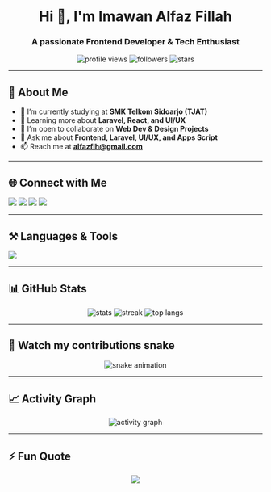 <h1 align="center">Hi 👋, I'm Imawan Alfaz Fillah</h1>
<h3 align="center">A passionate Frontend Developer & Tech Enthusiast </h3>

<p align="center">
  <img src="https://komarev.com/ghpvc/?username=alfazflh&label=Profile%20views&color=0e75b6&style=flat" alt="profile views" />
  <img src="https://img.shields.io/github/followers/alfazflh?label=Followers" alt="followers" />
  <img src="https://img.shields.io/github/stars/alfazflh?label=Stars" alt="stars" />
</p>

---

## 🚀 About Me  
- 🔭 I’m currently studying at **SMK Telkom Sidoarjo (TJAT)**  
- 🌱 Learning more about **Laravel, React, and UI/UX**  
- 👯 I’m open to collaborate on **Web Dev & Design Projects**  
- 💬 Ask me about **Frontend, Laravel, UI/UX, and Apps Script**  
- 📫 Reach me at **alfazflh@gmail.com**  

---

## 🌐 Connect with Me  
<p align="left">
<a href="https://linkedin.com/in/alfazflh" target="blank"><img src="https://img.shields.io/badge/LinkedIn-0A66C2?style=for-the-badge&logo=linkedin&logoColor=white" /></a>
<a href="https://instagram.com/alfazflh" target="blank"><img src="https://img.shields.io/badge/Instagram-E4405F?style=for-the-badge&logo=instagram&logoColor=white" /></a>
<a href="mailto:alfazflh@gmail.com"><img src="https://img.shields.io/badge/Gmail-D14836?style=for-the-badge&logo=gmail&logoColor=white" /></a>
<a href="https://alfazflh.framer.website" target="blank"><img src="https://img.shields.io/badge/Portfolio-1E90FF?style=for-the-badge&logo=vercel&logoColor=white" /></a>
</p>

---

## ⚒️ Languages & Tools  
<p align="left">
  <img src="https://skillicons.dev/icons?i=html,css,tailwind,js,php,laravel,react,vue,nodejs,mysql,figma,git,github,vscode,linux,postman" />
</p>

---

## 📊 GitHub Stats  
<p align="center">
  <img src="https://github-readme-stats.vercel.app/api?username=alfazflh&show_icons=true&theme=tokyonight" alt="stats" />
  <img src="https://github-readme-streak-stats.herokuapp.com/?user=alfazflh&theme=tokyonight" alt="streak" />
  <img src="https://github-readme-stats.vercel.app/api/top-langs/?username=alfazflh&layout=compact&theme=tokyonight" alt="top langs" />
</p>

---

## 🐍 Watch my contributions snake  
<p align="center">
  <img src="https://github.com/alfazflh/alfazflh/blob/output/github-contribution-grid-snake.svg" alt="snake animation" />
</p>

---

## 📈 Activity Graph  
<p align="center">
  <img src="https://github-readme-activity-graph.vercel.app/graph?username=alfazflh&bg_color=0f172a&color=38bdf8&line=22d3ee&point=38bdf8&area=true&hide_border=true" alt="activity graph" />
</p>

---

## ⚡ Fun Quote  
<p align="center">
  <img src="https://quotes-github-readme.vercel.app/api?type=horizontal&theme=tokyonight" />
</p>
